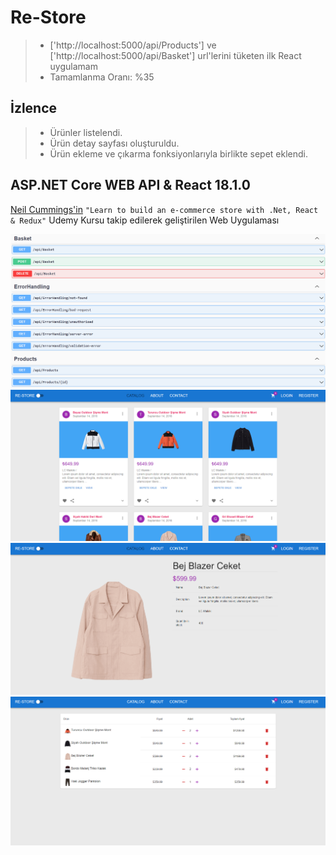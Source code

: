 # Re-Store
> *  ['http://localhost:5000/api/Products'] ve ['http://localhost:5000/api/Basket'] url'lerini tüketen ilk React uygulamam
> *  Tamamlanma Oranı: %35

## İzlence
> * Ürünler listelendi.
> * Ürün detay sayfası oluşturuldu.
> * Ürün ekleme ve çıkarma fonksiyonlarıyla birlikte sepet eklendi.

## ASP.NET Core WEB API & React 18.1.0
[Neil Cummings'in](https://www.udemy.com/user/neil-cummings-2/) `"Learn to build an e-commerce store with .Net, React & Redux"` Udemy Kursu takip edilerek geliştirilen Web Uygulaması


<img src="https://github.com/enesozmus/Re-Store/blob/master/preview/asset1.png" alt="Swagger" title="Swagger">

<br/>

<img src="https://github.com/enesozmus/Re-Store/blob/master/preview/asset2.png" alt="ReStoreCatalog" title="ReStoreCatalog">

<br/>

<img src="https://github.com/enesozmus/Re-Store/blob/master/preview/asset3.png" alt="ReStoreCatalog{id}" title="ReStoreCatalog{id}">

<br/>

<img src="https://github.com/enesozmus/Re-Store/blob/master/preview/asset4.png" alt="ReStoreBasket" title="ReStoreBasket">
